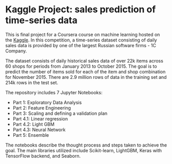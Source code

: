 # Kaggle Project: sales prediction of time-series data
This is final project for a Coursera course on machine learning hosted on the [Kaggle](https://www.kaggle.com/c/competitive-data-science-final-project). In this competition, a time-series dataset consisting of daily sales data is provided by one of the largest Russian software firms - 1C Company.

The dataset consists of daily historical sales data of over 22k items across 60 shops for periods from January 2013 to October 2015.  The goal is to predict the number of items sold for each of the item and shop combination for November 2015.  There are 2.9 million rows of data in the training set and 214k rows in the test set.

The repository includes 7 Jupyter Notebooks:<br>
  * Part 1: Exploratory Data Analysis
  * Part 2: Feature Engineering
  * Part 3: Scaling and defining a validation plan
  * Part 4.1: Linear regression
  * Part 4.2: Light GBM
  * Part 4.3: Neural Network
  * Part 5: Ensemble<br>
  
The notebooks describe the thought process and steps taken to achieve the goal.  The 
main libraries utilized include Scikit-learn, LightGBM, Keras with TensorFlow backend, and Seaborn.  

